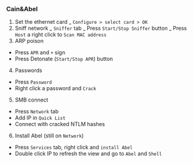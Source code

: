 ### Cain&Abel
1. Set the ethernet card
   _ `Configure > select card > OK`
2. Sniff network
   _ `Sniffer` tab
   _ Press `Start/Stop Sniffer` button
   _ Press `Host` a right click to `Scan MAC address`
3. ARP poison
* Press `APR` and `+` sign
* Press Detonate (`Start/Stop APR`) button
4. Passwords
* Press `Password`
* Right click a password and `Crack`
5. SMB connect
* Press `Network` tab
* Add IP in `Quick List`
* Connect with cracked NTLM hashes
6. Install Abel (still on `Network`)
* Press `Services` tab, right click and `install Abel`
* Double click IP to refresh the view and go to `Abel` and `Shell`
